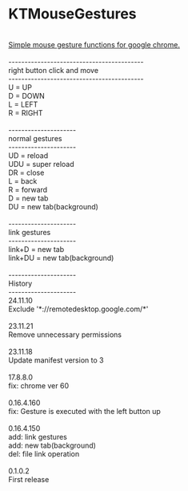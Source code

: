 # KTMouseGestures
<BR>

<a href="https://chromewebstore.google.com/detail/kt-mouse-gestures/gfimipfmbiohbdjmbmmljponpjmhhokl">
  Simple mouse gesture functions for google chrome.
</a>
<BR>
<BR>
------------------------------------------<BR>
right button click and move<BR>
------------------------------------------<BR>
U = UP<BR>
D = DOWN<BR>
L = LEFT<BR>
R = RIGHT<BR>
<BR>
---------------------<BR>
normal gestures<BR>
---------------------<BR>
UD  = reload<BR>
UDU = super reload<BR>
DR  = close<BR>
L   = back<BR>
R   = forward<BR>
D   = new tab<BR>
DU  = new tab(background)<BR>
<BR>
---------------------<BR>
link gestures<BR>
---------------------<BR>
link+D   = new tab<BR>
link+DU  = new tab(background)<BR>
<BR>
---------------------<BR>
History<BR>
---------------------<BR>
24.11.10<BR>
Exclude '*://remotedesktop.google.com/*'<BR>
<BR>
23.11.21<BR>
Remove unnecessary permissions<BR>
<BR>
23.11.18<BR>
Update manifest version to 3<BR>
<BR>
17.8.8.0<BR>
fix: chrome ver 60<BR>
<BR>
0.16.4.160<BR>
fix: Gesture is executed with the left button up<BR>
<BR>
0.16.4.150<BR>
add: link gestures<BR>
add: new tab(background)<BR>
del: file link operation<BR>
<BR>
0.1.0.2<BR>
First release<BR>
